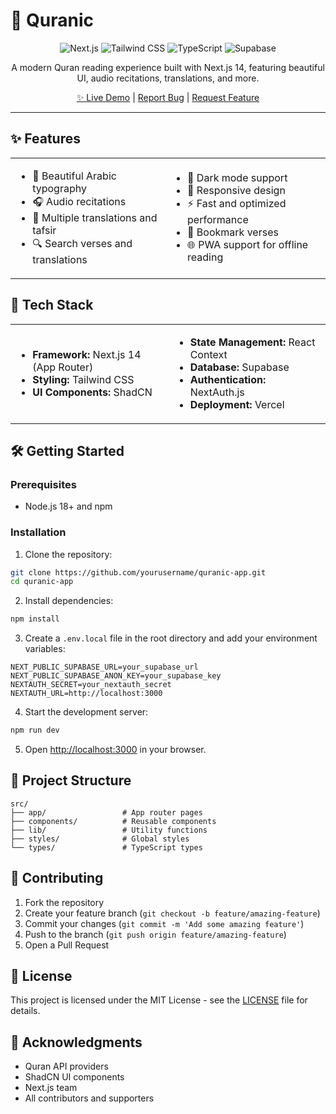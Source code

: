 # 📖 Quranic

<div align="center">

![Next.js](https://img.shields.io/badge/Next.js%2014-black?style=for-the-badge&logo=next.js&logoColor=white)
![Tailwind CSS](https://img.shields.io/badge/Tailwind%20CSS-38B2AC?style=for-the-badge&logo=tailwind-css&logoColor=white)
![TypeScript](https://img.shields.io/badge/TypeScript-007ACC?style=for-the-badge&logo=typescript&logoColor=white)
![Supabase](https://img.shields.io/badge/Supabase-3ECF8E?style=for-the-badge&logo=supabase&logoColor=white)

A modern Quran reading experience built with Next.js 14, featuring beautiful UI, audio recitations, translations, and more.

[✨ Live Demo](https://quranic-app.pages.dev/) | [Report Bug](https://github.com/yourusername/quranic-app/issues) | [Request Feature](https://github.com/yourusername/quranic-app/issues)

</div>

---

## ✨ Features

<table>
  <tr>
    <td>
      <ul>
        <li>📖 Beautiful Arabic typography</li>
        <li>🎧 Audio recitations</li>
        <li>📝 Multiple translations and tafsir</li>
        <li>🔍 Search verses and translations</li>
      </ul>
    </td>
    <td>
      <ul>
        <li>🌙 Dark mode support</li>
        <li>📱 Responsive design</li>
        <li>⚡ Fast and optimized performance</li>
        <li>📌 Bookmark verses</li>
        <li>🌐 PWA support for offline reading</li>
      </ul>
    </td>
  </tr>
</table>

## 🚀 Tech Stack

<table>
  <tr>
    <td>
      <ul>
        <li><b>Framework:</b> Next.js 14 (App Router)</li>
        <li><b>Styling:</b> Tailwind CSS</li>
        <li><b>UI Components:</b> ShadCN</li>
      </ul>
    </td>
    <td>
      <ul>
        <li><b>State Management:</b> React Context</li>
        <li><b>Database:</b> Supabase</li>
        <li><b>Authentication:</b> NextAuth.js</li>
        <li><b>Deployment:</b> Vercel</li>
      </ul>
    </td>
  </tr>
</table>

## 🛠️ Getting Started

### Prerequisites

- Node.js 18+ and npm

### Installation

1. Clone the repository:
```bash
git clone https://github.com/yourusername/quranic-app.git
cd quranic-app
```

2. Install dependencies:
```bash
npm install
```

3. Create a `.env.local` file in the root directory and add your environment variables:
```env
NEXT_PUBLIC_SUPABASE_URL=your_supabase_url
NEXT_PUBLIC_SUPABASE_ANON_KEY=your_supabase_key
NEXTAUTH_SECRET=your_nextauth_secret
NEXTAUTH_URL=http://localhost:3000
```

4. Start the development server:
```bash
npm run dev
```

5. Open [http://localhost:3000](http://localhost:3000) in your browser.

## 📁 Project Structure

```
src/
├── app/                 # App router pages
├── components/          # Reusable components
├── lib/                 # Utility functions
├── styles/              # Global styles
└── types/               # TypeScript types
```

## 🤝 Contributing

1. Fork the repository
2. Create your feature branch (`git checkout -b feature/amazing-feature`)
3. Commit your changes (`git commit -m 'Add some amazing feature'`)
4. Push to the branch (`git push origin feature/amazing-feature`)
5. Open a Pull Request

## 📝 License

This project is licensed under the MIT License - see the [LICENSE](LICENSE) file for details.

## 🙏 Acknowledgments

- Quran API providers
- ShadCN UI components
- Next.js team
- All contributors and supporters